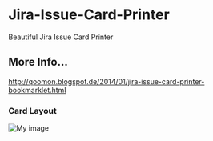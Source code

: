 # Jira-Issue-Card-Printer
Beautiful Jira Issue Card Printer

## More Info...
http://qoomon.blogspot.de/2014/01/jira-issue-card-printer-bookmarklet.html

### Card Layout

![My image](http://4.bp.blogspot.com/-BgfPtVWFxVo/VLTjiqpPzjI/AAAAAAAAGLw/PgF3D6eq35c/s1600/Screen%2BShot%2B2015-01-13%2Bat%2B10.19.22.png)
